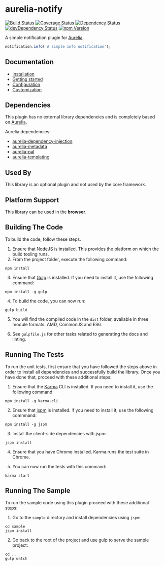 # aurelia-notify

[![Build Status](https://img.shields.io/travis/MarcScheib/aurelia-notify/master.svg?style=flat-square)](https://travis-ci.org/MarcScheib/aurelia-notify) 
[![Coverage Status](https://img.shields.io/coveralls/MarcScheib/aurelia-notify/master.svg?style=flat-square)](https://coveralls.io/github/MarcScheib/aurelia-notify?branch=master)
[![Dependency Status](https://img.shields.io/david/MarcScheib/aurelia-notify.svg?style=flat-square)](https://david-dm.org/MarcScheib/aurelia-notify)
[![devDependency Status](https://img.shields.io/david/dev/MarcScheib/aurelia-notify.svg?style=flat-square)](https://david-dm.org/MarcScheib/aurelia-notify#info=devDependencies)
[![npm Version](https://img.shields.io/npm/v/aurelia-notify.svg?style=flat-square)](https://www.npmjs.com/package/aurelia-notify)

A simple notification plugin for [Aurelia](http://www.aurelia.io/).

``` javascript
notification.info('A simple info notification');
```

## Documentation

- [Installation](https://github.com/MarcScheib/aurelia-notify/blob/master/doc/Intro.md#installation)
- [Getting started](https://github.com/MarcScheib/aurelia-notify/blob/master/doc/Intro.md#getting-started)
- [Configuration](https://github.com/MarcScheib/aurelia-notify/blob/master/doc/Intro.md#configuration)
- [Customization](https://github.com/MarcScheib/aurelia-notify/blob/master/doc/Intro.md#customization)

## Dependencies

This plugin has no external library dependencies and is completely based on [Aurelia](http://www.aurelia.io/).

Aurelia dependencies:

* [aurelia-dependency-injection](https://github.com/aurelia/dependency-injection)
* [aurelia-metadata](https://github.com/aurelia/metadata)
* [aurelia-pal](https://github.com/aurelia/pal)
* [aurelia-templating](https://github.com/aurelia/templating)

## Used By

This library is an optional plugin and not used by the core framework.

## Platform Support

This library can be used in the **browser**.

## Building The Code

To build the code, follow these steps.

1. Ensure that [NodeJS](http://nodejs.org/) is installed. This provides the platform on which the build tooling runs.
2. From the project folder, execute the following command:

  ```shell
  npm install
  ```
3. Ensure that [Gulp](http://gulpjs.com/) is installed. If you need to install it, use the following command:

  ```shell
  npm install -g gulp
  ```
4. To build the code, you can now run:

  ```shell
  gulp build
  ```
5. You will find the compiled code in the `dist` folder, available in three module formats: AMD, CommonJS and ES6.

6. See `gulpfile.js` for other tasks related to generating the docs and linting.

## Running The Tests

To run the unit tests, first ensure that you have followed the steps above in order to install all dependencies and successfully build the library. Once you have done that, proceed with these additional steps:

1. Ensure that the [Karma](http://karma-runner.github.io/) CLI is installed. If you need to install it, use the following command:

  ```shell
  npm install -g karma-cli
  ```
2. Ensure that [jspm](http://jspm.io/) is installed. If you need to install it, use the following commnand:

  ```shell
  npm install -g jspm
  ```
3. Install the client-side dependencies with jspm:

  ```shell
  jspm install
  ```
4. Ensure that you have Chrome installed. Karma runs the test suite in Chrome.

5. You can now run the tests with this command:

  ```shell
  karma start
  ```

## Running The Sample

To run the sample code using this plugin proceed with these additional steps:

1. Go to the `sample` directory and install dependencies using `jspm`:

  ```shell
  cd sample
  jspm install
  ```
2. Go back to the root of the project and use gulp to serve the sample project:

  ```shell
  cd ..
  gulp watch
  ```
